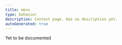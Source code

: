 ```yaml
---
title: menu
type: behavior
description: Content page. Has no description yet.
autoGenerated: true
---
```


Yet to be documented